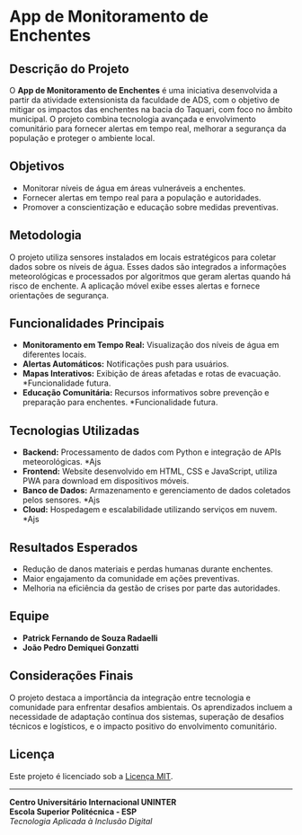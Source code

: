 # App de Monitoramento de Enchentes

## Descrição do Projeto
O **App de Monitoramento de Enchentes** é uma iniciativa desenvolvida a partir da atividade extensionista da faculdade de ADS, com o objetivo de mitigar os impactos das enchentes na bacia do Taquari, com foco no âmbito municipal. O projeto combina tecnologia avançada e envolvimento comunitário para fornecer alertas em tempo real, melhorar a segurança da população e proteger o ambiente local.

## Objetivos
- Monitorar níveis de água em áreas vulneráveis a enchentes.
- Fornecer alertas em tempo real para a população e autoridades.
- Promover a conscientização e educação sobre medidas preventivas.

## Metodologia
O projeto utiliza sensores instalados em locais estratégicos para coletar dados sobre os níveis de água. Esses dados são integrados a informações meteorológicas e processados por algoritmos que geram alertas quando há risco de enchente. A aplicação móvel exibe esses alertas e fornece orientações de segurança.

## Funcionalidades Principais
- **Monitoramento em Tempo Real:** Visualização dos níveis de água em diferentes locais.
- **Alertas Automáticos:** Notificações push para usuários.
- **Mapas Interativos:** Exibição de áreas afetadas e rotas de evacuação. *Funcionalidade futura. 
- **Educação Comunitária:** Recursos informativos sobre prevenção e preparação para enchentes. *Funcionalidade futura.

## Tecnologias Utilizadas
- **Backend:** Processamento de dados com Python e integração de APIs meteorológicas. *Ajs
- **Frontend:** Website desenvolvido em HTML, CSS e JavaScript, utiliza PWA para download em dispositivos móveis.
- **Banco de Dados:** Armazenamento e gerenciamento de dados coletados pelos sensores. *Ajs
- **Cloud:** Hospedagem e escalabilidade utilizando serviços em nuvem. *Ajs

## Resultados Esperados
- Redução de danos materiais e perdas humanas durante enchentes.
- Maior engajamento da comunidade em ações preventivas.
- Melhoria na eficiência da gestão de crises por parte das autoridades.

## Equipe
- **Patrick Fernando de Souza Radaelli**
- **João Pedro Demiquei Gonzatti** 

## Considerações Finais
O projeto destaca a importância da integração entre tecnologia e comunidade para enfrentar desafios ambientais. Os aprendizados incluem a necessidade de adaptação contínua dos sistemas, superação de desafios técnicos e logísticos, e o impacto positivo do envolvimento comunitário.

## Licença
Este projeto é licenciado sob a [Licença MIT](LICENCE).

---

**Centro Universitário Internacional UNINTER**  
**Escola Superior Politécnica - ESP**  
*Tecnologia Aplicada à Inclusão Digital*